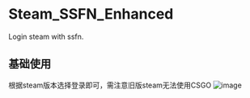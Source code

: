 # Steam_SSFN_Enhanced
Login steam with ssfn.

## 基础使用
根据steam版本选择登录即可，需注意旧版steam无法使用CSGO
![image](https://user-images.githubusercontent.com/34472475/235215980-5aaf6780-a738-42c6-ad0e-d23f198e6461.png)

